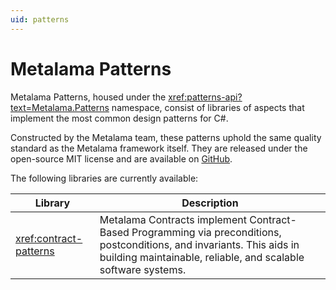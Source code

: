 ```yaml
---
uid: patterns
---
```


# Metalama Patterns

Metalama Patterns, housed under the <xref:patterns-api?text=Metalama.Patterns> namespace, consist of libraries of aspects that implement the most common design patterns for C#.

Constructed by the Metalama team, these patterns uphold the same quality standard as the Metalama framework itself. They are released under the open-source MIT license and are available on [GitHub](https://github.com/postsharp/Metalama.Patterns).

The following libraries are currently available:

| Library | Description |
|---------|-------------|
| <xref:contract-patterns> | Metalama Contracts implement Contract-Based Programming via preconditions, postconditions, and invariants. This aids in building maintainable, reliable, and scalable software systems. |


